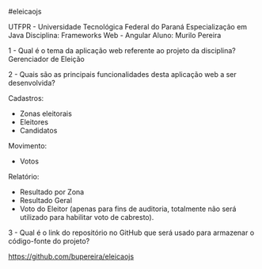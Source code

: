 #eleicaojs

UTFPR - Universidade Tecnológica Federal do Paraná Especialização em Java 
Disciplina: Frameworks Web - Angular 
Aluno: Murilo Pereira

1 - Qual é o tema da aplicação web referente ao projeto da disciplina? Gerenciador de Eleição

2 - Quais são as principais funcionalidades desta aplicação web a ser desenvolvida?

Cadastros:

- Zonas eleitorais
- Eleitores
- Candidatos

Movimento:

- Votos

Relatório:

- Resultado por Zona
- Resultado Geral
- Voto do Eleitor (apenas para fins de auditoria, totalmente não será utilizado para habilitar voto de cabresto).

3 - Qual é o link do repositório no GitHub que será usado para armazenar o código-fonte do projeto? 

https://github.com/bupereira/eleicaojs

